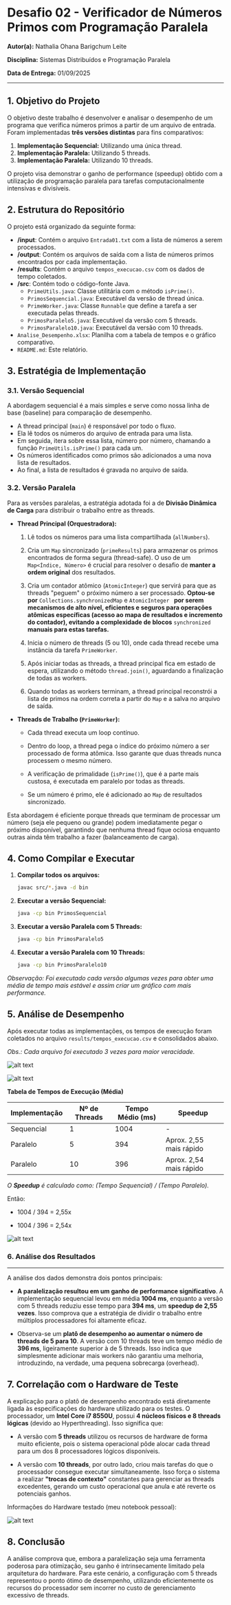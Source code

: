 # Desafio 02 - Verificador de Números Primos com Programação Paralela

**Autor(a):** Nathalia Ohana Barigchum Leite

**Disciplina:** Sistemas Distribuídos e Programação Paralela

**Data de Entrega:** 01/09/2025

---

## 1. Objetivo do Projeto

O objetivo deste trabalho é desenvolver e analisar o desempenho de um programa que verifica números primos a partir de um arquivo de entrada. Foram implementadas **três versões distintas** para fins comparativos:

1.  **Implementação Sequencial:** Utilizando uma única thread.
2.  **Implementação Paralela:** Utilizando 5 threads.
3.  **Implementação Paralela:** Utilizando 10 threads.

O projeto visa demonstrar o ganho de performance (speedup) obtido com a utilização de programação paralela para tarefas computacionalmente intensivas e divisíveis.

## 2. Estrutura do Repositório

O projeto está organizado da seguinte forma:

- **/input**: Contém o arquivo `Entrada01.txt` com a lista de números a serem processados.
- **/output**: Contém os arquivos de saída com a lista de números primos encontrados por cada implementação.
- **/results**: Contém o arquivo `tempos_execucao.csv` com os dados de tempo coletados.
- **/src**: Contém todo o código-fonte Java.
  - `PrimeUtils.java`: Classe utilitária com o método `isPrime()`.
  - `PrimosSequencial.java`: Executável da versão de thread única.
  - `PrimeWorker.java`: Classe `Runnable` que define a tarefa a ser executada pelas threads.
  - `PrimosParalelo5.java`: Executável da versão com 5 threads.
  - `PrimosParalelo10.java`: Executável da versão com 10 threads.
- `Analise_Desempenho.xlsx`: Planilha com a tabela de tempos e o gráfico comparativo.
- `README.md`: Este relatório.

## 3. Estratégia de Implementação

### 3.1. Versão Sequencial

A abordagem sequencial é a mais simples e serve como nossa linha de base (baseline) para comparação de desempenho.

- A thread principal (`main`) é responsável por todo o fluxo.
- Ela lê todos os números do arquivo de entrada para uma lista.
- Em seguida, itera sobre essa lista, número por número, chamando a função `PrimeUtils.isPrime()` para cada um.
- Os números identificados como primos são adicionados a uma nova lista de resultados.
- Ao final, a lista de resultados é gravada no arquivo de saída.

### 3.2. Versão Paralela

Para as versões paralelas, a estratégia adotada foi a de **Divisão Dinâmica de Carga** para distribuir o trabalho entre as threads.

- **Thread Principal (Orquestradora):**

  1.  Lê todos os números para uma lista compartilhada (`allNumbers`).

  2.  Cria um `Map` sincronizado (`primeResults`) para armazenar os primos encontrados de forma segura (thread-safe). O uso de um `Map<Índice, Número>` é crucial para resolver o desafio de **manter a ordem original** dos resultados.

  3.  Cria um contador atômico (`AtomicInteger`) que servirá para que as threads "peguem" o próximo número a ser processado. **Optou-se por** `Collections.synchronizedMap` e `AtomicInteger ` **por serem mecanismos de alto nível, eficientes e seguros para operações atômicas específicas (acesso ao mapa de resultados e incremento do contador), evitando a complexidade de blocos** `synchronized` **manuais para estas tarefas.**

  4.  Inicia o número de threads (5 ou 10), onde cada thread recebe uma instância da tarefa `PrimeWorker`.

  5.  Após iniciar todas as threads, a thread principal fica em estado de espera, utilizando o método `thread.join()`, aguardando a finalização de todas as workers.

  6.  Quando todas as workers terminam, a thread principal reconstrói a lista de primos na ordem correta a partir do `Map` e a salva no arquivo de saída.

- **Threads de Trabalho (`PrimeWorker`):**

  - Cada thread executa um loop contínuo.

  - Dentro do loop, a thread pega o índice do próximo número a ser processado de forma atômica. Isso garante que duas threads nunca processem o mesmo número.

  - A verificação de primalidade (`isPrime()`), que é a parte mais custosa, é executada em paralelo por todas as threads.

  - Se um número é primo, ele é adicionado ao `Map` de resultados sincronizado.

Esta abordagem é eficiente porque threads que terminam de processar um número (seja ele pequeno ou grande) podem imediatamente pegar o próximo disponível, garantindo que nenhuma thread fique ociosa enquanto outras ainda têm trabalho a fazer (balanceamento de carga).

## 4. Como Compilar e Executar

1.  **Compilar todos os arquivos:**

    ```bash
    javac src/*.java -d bin
    ```

2.  **Executar a versão Sequencial:**

    ```bash
    java -cp bin PrimosSequencial
    ```

3.  **Executar a versão Paralela com 5 Threads:**

    ```bash
    java -cp bin PrimosParalelo5
    ```

4.  **Executar a versão Paralela com 10 Threads:**
    ```bash
    java -cp bin PrimosParalelo10
    ```

_Observação: Foi executado cada versão algumas vezes para obter uma média de tempo mais estável e assim criar um gráfico com mais performance._

## 5. Análise de Desempenho

Após executar todas as implementações, os tempos de execução foram coletados no arquivo `results/tempos_execucao.csv` e consolidados abaixo.

_Obs.: Cada arquivo foi executado 3 vezes para maior veracidade._

![alt text](img/tempos_execucao.png)

![alt text](img/tabela_resultados_brutos.png)

**Tabela de Tempos de Execução (Média)**

| Implementação | Nº de Threads | Tempo Médio (ms) | Speedup                 |
| ------------- | ------------- | ---------------- | ----------------------- |
| Sequencial    | 1             | 1004             | -                       |
| Paralelo      | 5             | 394              | Aprox. 2,55 mais rápido |
| Paralelo      | 10            | 396              | Aprox. 2,54 mais rápido |

_O **Speedup** é calculado como: (Tempo Sequencial) / (Tempo Paralelo)._

Então:

- 1004 / 394 = 2,55x

- 1004 / 396 = 2,54x

![alt text](img/grafico_desempenho.png)

### 6. Análise dos Resultados

---

A análise dos dados demonstra dois pontos principais:

- **A paralelização resultou em um ganho de performance significativo**. A implementação sequencial levou em média **1004 ms**, enquanto a versão com 5 threads reduziu esse tempo para **394 ms**, um **speedup de 2,55 vezes**. Isso comprova que a estratégia de dividir o trabalho entre múltiplos processadores foi altamente eficaz.

- Observa-se um **platô de desempenho ao aumentar o número de threads de 5 para 10**. A versão com 10 threads teve um tempo médio de **396 ms**, ligeiramente superior à de 5 threads. Isso indica que simplesmente adicionar mais workers não garantiu uma melhoria, introduzindo, na verdade, uma pequena sobrecarga (overhead).

## 7. Correlação com o Hardware de Teste

A explicação para o platô de desempenho encontrado está diretamente ligada às especificações do hardware utilizado para os testes. O processador, um **Intel Core i7 8550U**, possui **4 núcleos físicos e 8 threads lógicas** (devido ao Hyperthreading). Isso significa que:

- A versão com **5 threads** utilizou os recursos de hardware de forma muito eficiente, pois o sistema operacional pôde alocar cada thread para um dos 8 processadores lógicos disponíveis.

- A versão com **10 threads**, por outro lado, criou mais tarefas do que o processador consegue executar simultaneamente. Isso força o sistema a realizar **"trocas de contexto"** constantes para gerenciar as threads excedentes, gerando um custo operacional que anula e até reverte os potenciais ganhos.

Informações do Hardware testado (meu notebook pessoal):

![alt text](img/especificacoes_hardware.png)

## 8. Conclusão

A análise comprova que, embora a paralelização seja uma ferramenta poderosa para otimização, seu ganho é intrinsecamente limitado pela arquitetura do hardware. Para este cenário, a configuração com 5 threads representou o ponto ótimo de desempenho, utilizando eficientemente os recursos do processador sem incorrer no custo de gerenciamento excessivo de threads.
